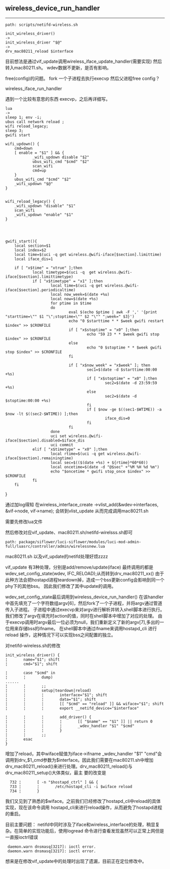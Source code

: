 ## wireless_device_run_handler	

--------------------
	path: scripts/netifd-wireless.sh 
	
	init_wireless_driver()
	->
	init_wireless_driver "$@"
	->
	drv_mac80211_reload $interface
	
	
	
目前想法是通过vif_update调用wireless_iface_update_handler(需要实现)
然后转入mac80211.sh。
wdev数据不更新，是否有影响。

free(config)的问题。
fork 一个子进程去执行execvp
然后父进程free config？

wireless_iface_run_handler

遇到一个比较有意思的东西
execvp，之后再详细写。

	lua
	->
	sleep 1; env -i; 
	ubus call network reload ;
	wifi reload_legacy;
	sleep 3; 
	gwifi start

	wifi_updown() {
        cmd=down
        [ enable = "$1" ] && {
                _wifi_updown disable "$2"
                ubus_wifi_cmd "$cmd" "$2"
                scan_wifi
                cmd=up
        }
        ubus_wifi_cmd "$cmd" "$2"
        _wifi_updown "$@"
	}


	wifi_reload_legacy() {
        _wifi_updown "disable" "$1"
        scan_wifi
        _wifi_updown "enable" "$1"
	}




	gwifi_start(){
        local section=$1
        local index=$2
        local time=$(uci -q get wireless.@wifi-iface[$section].limittime)
        local iface_dis=1

        if [ "x$time" = "xtrue" ];then
                local timetype=$(uci -q  get wireless.@wifi-iface[$section].limittimetype)
                if [ "x$timetype" = "x1" ];then
                        local time=$(uci -q get wireless.@wifi-iface[$section].periodicaltime)
                        local now_week=$(date +%u)
                        local now=$(date +%s)
                        for ptime in $time
                        do
                                eval $(echo $ptime | awk -F ',' '{print "starttime=\"" $1 "\";stoptime=\"" $2 "\"" ";week=" $3}')
                                echo "0 $starttime * * $week gwifi restart $index" >> $CRONFILE
                                if [ "x$stoptime" = "x0" ];then
                                        echo "59 23 * * $week gwifi stop $index" >> $CRONFILE
                                else
                                        echo "0 $stoptime * * $week gwifi stop $index" >> $CRONFILE
                                fi

                                if [ "x$now_week" = "x$week" ]; then
                                        sec1=$(date -d $starttime:00:00 +%s)
                                        if [ "x$stoptime" = "x0" ];then
                                                sec2=$(date -d 23:59:59 +%s)
                                        else
                                                sec2=$(date -d $stoptime:00:00 +%s)
                                        fi
                                        if [ $now -ge $((sec1-$WTIME)) -a $now -lt $((sec2-$WTIME)) ];then
                                                iface_dis=0
                                        fi
                                fi
                        done
                        uci set wireless.@wifi-iface[$section].disabled=$iface_dis
                        uci commit
                elif [ "x$timetype" = "x0" ];then
                        local rtime=$(uci -q get wireless.@wifi-iface[$section].remainingtime)
                        local sec=$(($(date +%s) + ${rtime}*60*60))
                        local oncetime=$(date -d "@$sec" +"%M %H %d %m")
                        echo "$oncetime * gwifi stop_once $index" >> $CRONFILE
                fi
        fi
}


通过加log得知
在wireless_interface_create
->vlist_add(&wdev->interfaces, &vif->node, vif->name);
会转到vlist_update
从而完成调用mac80211.sh

需要先修改lua文件	

然后修改对应vif_update、mac80211.sh/netifd-wirelsss.sh即可

	path: package/siflower/luci-siflower/modules/luci-mod-admin-full/luasrc/controller/admin/wirelessnew.lua
	
mac80211.sh 以及vif_update的netifd处理好烦zzzz



vif_update 有3种处理，分别是add/remove/update(iface)
最终调用的都是wdev_set_config_state(wdev, IFC_RELOAD);从而转到drv_mac80211_xx()
由于此种方法会把hostapd进程teardown掉，造成一个bss更新config会影响到同一个phy下的其他bss。
因此我们修改了其中update的调用。

wdev_set_config_state最后调用到wireless_device_run_handler()
在该handler中首先填充了一个字符数组argv[6]，然后fork了一个子进程，并将argv通过管道传入子进程。
子进程中通过execvp来对argv进行解析并转入shell脚本进行执行。
我们修改了argv在填充时action的值，同时在shell脚本中增加了对应的处理。
由于execvp调用时argv最后一位必须为null，我们重新定义了新的argv[7],多出的一位用来存储bss的ifname。
在shell脚本中通过ifname来调用hostapd_cli 进行reload 操作，这种情况下可以实现bss之间配置的独立。



对netifd-wireless.sh的修改

	init_wireless_driver() {
	¦       name="$1"; shift
	¦       cmd="$1"; shift
	
	¦       case "$cmd" in
	¦       ¦       dump)
	......
	¦       ¦       ;;
	¦       ¦       setup|teardown|reload)
	¦       ¦       ¦       interface="$1"; shift
	¦       ¦       ¦       data="$1"; shift
	¦       ¦       ¦       [[ "$cmd" == "reload" ]] && wiface="$1"; shift
	¦       ¦       ¦       export __netifd_device="$interface"

	¦       ¦       ¦       add_driver() {
	¦       ¦       ¦       ¦       [[ "$name" == "$1" ]] || return 0
	¦       ¦       ¦       ¦       _wdev_handler "$1" "$cmd"
	¦       ¦       ¦       }
	¦       ¦       ;;
	¦       esac
	}

增加了reload，其中wiface赋值为iface->ifname
_wdev_handler "$1" "cmd"会调用到drv_$1_cmd参数为$interface。因此我们需要在mac80211.sh中增加
drv_mac80211_reload()来进行处理。drv_mac80211_reload()与drv_mac80211_setup()大体类似，最主
要的改变是
	
	  732 ¦       [ -n "$hostapd_ctrl" ] && {
	  733 ¦       ¦       /etc/hostapd_cli -i $wiface reload
	  734 ¦       }
我们又见到了熟悉的$wiface。之前我们已经修改了hostapd_cli中reload的具体实现，现在该命令调用
hostapd_cli来进行reload操作，从而避免了hostapd进程的重启。

目前主要问题：
	netifd中同时涉及了iface和wireless_interface的处理，稍显复杂。在简单的实现功能后，使用logread
	命令进行查看发现虽然可以正常上网但是一直报ioctrl错误
	
	 daemon.warn dnsmasq[3217]: ioctl error.
	 daemon.warn dnsmasq[3217]: ioctl error.
	 
想来是在修改vif_update中的处理时出现了遗漏，目前正在定位修改中。


	
	
	
